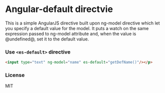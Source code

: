 # Angular-default directvie

This is a simple AngularJS directive built upon ng-model directive which let you specify a default value for the model.
It puts a watch on the same expression passed to ng-model attribute and, when the value is @undefined@, set it to the default value.

### Use `<es-default>` directive

```html
<input type="text" ng-model="name" es-default="getDefName()"/></p>
```

### License
MIT
